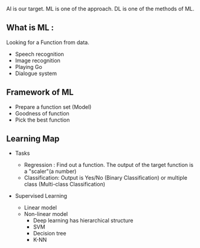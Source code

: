 AI is our target.
ML is one of the approach.
DL is one of the methods of ML.


## What is ML : 
Looking for a Function from data.
  - Speech recognition
  - Image recognition
  - Playing Go
  - Dialogue system


## Framework of ML
  - Prepare a function set (Model)
  - Goodness of function
  - Pick the best function

## Learning Map
  - Tasks
    - Regression : Find out a function. The output of the target function is a "scaler"(a number)
    - Classification: Output is Yes/No (Binary Classification) or multiple class (Multi-class Classification)

  - Supervised Learning
    - Linear model 
    - Non-linear model
      - Deep learning has hierarchical structure
      - SVM
      - Decision tree
      - K-NN
    
